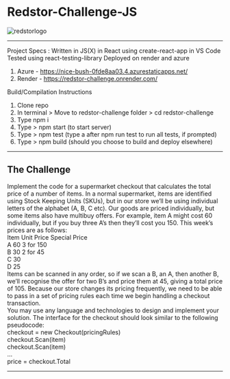 # Redstor-Challenge-JS
![redstorlogo](https://github.com/AnoshMalik/Redstor-Challenge-Java/assets/3519251/1c6c37b5-e6c5-43f2-9ec6-05cff1218577)

------------------------------------------------------------------------------------------

Project Specs :
Written in JS(X) in React using create-react-app in VS Code
Tested using react-testing-library
Deployed on render and azure
1. Azure - https://nice-bush-0fde8aa03.4.azurestaticapps.net/
2. Render - https://redstor-challenge.onrender.com/

Build/Compilation Instructions
1. Clone repo
2. In terminal > Move to redstor-challenge folder > cd redstor-challenge
3. Type npm i
4. Type > npm start (to start server)
5. Type > npm test (type a after npm run test to run all tests, if prompted)
6. Type > npm build (should you choose to build and deploy elsewhere)


------------------------------------------------------------------------------------------
## The Challenge
Implement the code for a supermarket checkout that calculates the total price of a number of
items. In a normal supermarket, items are identified using Stock Keeping Units (SKUs), but
in our store we’ll be using individual letters of the alphabet (A, B, C etc). Our goods are
priced individually, but some items also have multibuy offers. For example, item A might cost
60 individually, but if you buy three A’s then they’ll cost you 150. This week’s prices are as
follows: <br/>
Item Unit Price Special Price <br/>
A 60 3 for 150 <br/>
B 30 2 for 45 <br/>
C 30 <br/>
D 25 <br/>
Items can be scanned in any order, so if we scan a B, an A, then another B, we’ll recognise
the offer for two B’s and price them at 45, giving a total price of 105. Because our store
changes its pricing frequently, we need to be able to pass in a set of pricing rules each time
we begin handling a checkout transaction. <br/>
You may use any language and technologies to design and implement your solution. The
interface for the checkout should look similar to the following pseudocode: <br/>
checkout = new Checkout(pricingRules) <br/>
checkout.Scan(item) <br/>
checkout.Scan(item) <br/>
… <br/>
price = checkout.Total <br/>


------------------------------------------------------------------------------------------
